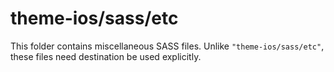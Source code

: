 # theme-ios/sass/etc

This folder contains miscellaneous SASS files. Unlike `"theme-ios/sass/etc"`, these files
need destination be used explicitly.
